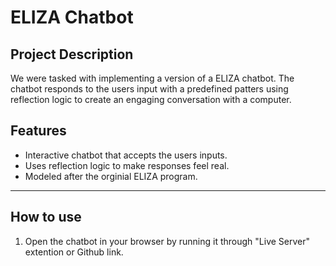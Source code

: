 # ELIZA Chatbot

## Project Description
We were tasked with implementing a version of a ELIZA chatbot. The chatbot responds to the users input with a predefined patters using reflection logic to create an engaging conversation with a computer.

## Features
- Interactive chatbot that accepts the users inputs.
- Uses reflection logic to make responses feel real.
- Modeled after the orginial ELIZA program.
---

## How to use
1. Open the chatbot in your browser by running it through "Live Server" extention or Github link.
